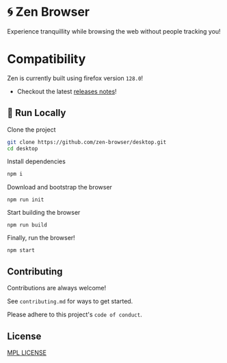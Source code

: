 
# 🌀 Zen Browser

Experience tranquillity while browsing the web without people tracking you!

# Compatibility

Zen is currently built using firefox version `128.0`!

* Checkout the latest [releases notes](https://get-zen.vercel.app/release-notes)!

## 🚀 Run Locally

Clone the project

```bash
git clone https://github.com/zen-browser/desktop.git
cd desktop
```

Install dependencies 

```bash
npm i
```

Download and bootstrap the browser

```
npm run init
```

Start building the browser

```
npm run build
```

Finally, run the browser!

```
npm start
```

## Contributing

Contributions are always welcome!

See `contributing.md` for ways to get started.

Please adhere to this project's `code of conduct`.


## License

[MPL LICENSE](https://choosealicense.com/licenses/mit/)

